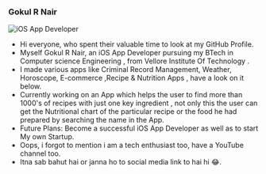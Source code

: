 ### Gokul R Nair



![iOS App Developer](https://user-images.githubusercontent.com/56252259/87302500-2306bb80-c52f-11ea-85e8-e5d29d27a386.png)


- Hi everyone, who spent their valuable time to look at my GitHub Profile.
- Myself Gokul R Nair, an iOS App Developer pursuing my BTech in Computer science Engineering , from Vellore Institute Of Technology .
- I made various apps like Criminal Record Management, Weather, Horoscope, E-commerce ,Recipe & Nutrition Apps , have a look on it below. 
- Currently working on an App which helps the user to find more than 1000's of recipes with just one key ingredient , not only this the user can get the Nutritional          chart of the particular recipe or the food he had prepared by searching the name in the App. 
- Future Plans: Become a successful iOS App Developer as well as to start My own Startup. 
- Oops, i forgot to mention i am a tech enthusiast too, have a YouTube channel too. 
- Itna sab bahut hai or janna ho to social media link to hai hi 😂.

